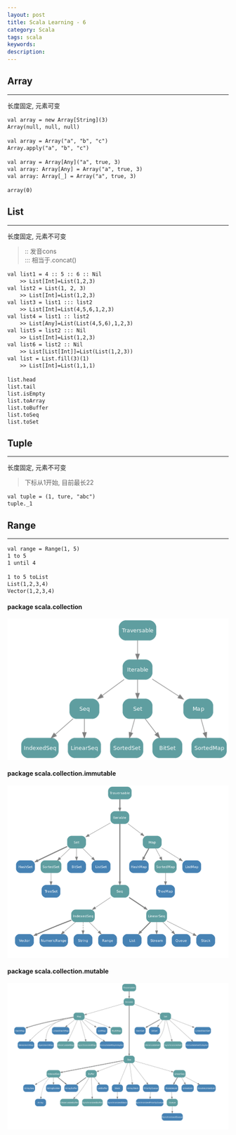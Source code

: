 ```yaml
---
layout: post
title: Scala Learning - 6
category: Scala
tags: scala
keywords:
description:
---
```


## Array  
---  

长度固定, 元素可变  

```
val array = new Array[String](3)  
Array(null, null, null)  

val array = Array("a", "b", "c")  
Array.apply("a", "b", "c")  

val array = Array[Any]("a", true, 3)  
val array: Array[Any] = Array("a", true, 3)  
val array: Array[_] = Array("a", true, 3)  

array(0)
```



## List  
---  

长度固定, 元素不可变  

> :: 发音cons  
> ::: 相当于.concat()  

```
val list1 = 4 :: 5 :: 6 :: Nil  
    >> List[Int]=List(1,2,3)  
val list2 = List(1, 2, 3)  
    >> List[Int]=List(1,2,3)  
val list3 = list1 ::: list2
    >> List[Int]=List(4,5,6,1,2,3)
val list4 = list1 :: list2
    >> List[Any]=List(List(4,5,6),1,2,3)
val list5 = list2 ::: Nil
    >> List[Int]=List(1,2,3)
val list6 = list2 :: Nil
    >> List[List[Int]]=List(List(1,2,3))
val list = List.fill(3)(1)
    >> List[Int]=List(1,1,1)
    
list.head
list.tail
list.isEmpty
list.toArray
list.toBuffer
list.toSeq
list.toSet
```

## Tuple  
---  

长度固定, 元素不可变  

> 下标从1开始, 目前最长22  

```
val tuple = (1, ture, "abc")  
tuple._1
```  


## Range  
---  

```
val range = Range(1, 5)
1 to 5
1 until 4

1 to 5 toList
List(1,2,3,4)
Vector(1,2,3,4)
```  


#### package scala.collection  


![collection](/public/img/collection.png)  

#### package scala.collection.immutable  


![immutable](/public/img/immutable.png)  

#### package scala.collection.mutable  


![mutable](/public/img/mutable.png)  



